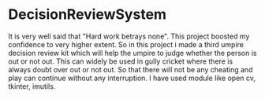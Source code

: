 # DecisionReviewSystem
It is very well said that "Hard work betrays none". This project boosted my confidence to very higher extent. So in this project i made a third umpire decision review kit which will help the umpire to judge whether the person is out or not out. This can widely be used in gully cricket where there is always doubt over out or not out.
So that there will not be any cheating and play can continue without any interruption. I have used module like open cv, tkinter, imutils. 
